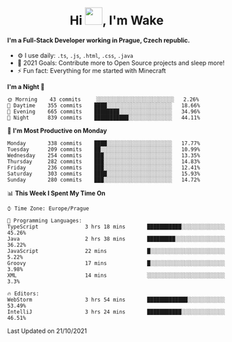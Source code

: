 <h1 align="center">Hi <img src="https://raw.githubusercontent.com/MrWakeCZ/MrWakeCZ/master/Hi.gif" width="40px" />, I'm Wake</h1>

#### I'm a Full-Stack Developer working in Prague, Czech republic.
- ⚙️ I use daily: `.ts`, `.js`, `.html`, `.css`, `.java`
- 🥅 2021 Goals: Contribute more to Open Source projects and sleep more!
- ⚡ Fun fact: Everything for me started with Minecraft

<!--START_SECTION:waka-->
**I'm a Night 🦉** 

```text
🌞 Morning    43 commits     ░░░░░░░░░░░░░░░░░░░░░░░░░   2.26% 
🌆 Daytime    355 commits    ████░░░░░░░░░░░░░░░░░░░░░   18.66% 
🌃 Evening    665 commits    ████████░░░░░░░░░░░░░░░░░   34.96% 
🌙 Night      839 commits    ███████████░░░░░░░░░░░░░░   44.11%

```
📅 **I'm Most Productive on Monday** 

```text
Monday       338 commits    ████░░░░░░░░░░░░░░░░░░░░░   17.77% 
Tuesday      209 commits    ██░░░░░░░░░░░░░░░░░░░░░░░   10.99% 
Wednesday    254 commits    ███░░░░░░░░░░░░░░░░░░░░░░   13.35% 
Thursday     282 commits    ███░░░░░░░░░░░░░░░░░░░░░░   14.83% 
Friday       236 commits    ███░░░░░░░░░░░░░░░░░░░░░░   12.41% 
Saturday     303 commits    ████░░░░░░░░░░░░░░░░░░░░░   15.93% 
Sunday       280 commits    ███░░░░░░░░░░░░░░░░░░░░░░   14.72%

```


📊 **This Week I Spent My Time On** 

```text
⌚︎ Time Zone: Europe/Prague

💬 Programming Languages: 
TypeScript               3 hrs 18 mins       ███████████░░░░░░░░░░░░░░   45.26% 
Java                     2 hrs 38 mins       █████████░░░░░░░░░░░░░░░░   36.22% 
JavaScript               22 mins             █░░░░░░░░░░░░░░░░░░░░░░░░   5.22% 
Groovy                   17 mins             █░░░░░░░░░░░░░░░░░░░░░░░░   3.98% 
XML                      14 mins             ░░░░░░░░░░░░░░░░░░░░░░░░░   3.3%

🔥 Editors: 
WebStorm                 3 hrs 54 mins       █████████████░░░░░░░░░░░░   53.49% 
IntelliJ                 3 hrs 24 mins       ███████████░░░░░░░░░░░░░░   46.51%

```


 Last Updated on 21/10/2021
<!--END_SECTION:waka-->
